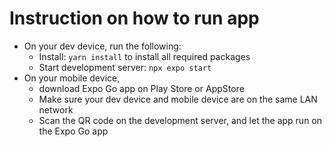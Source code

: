 # Instruction on how to run app
- On your dev device, run the following:
  - Install: `yarn install` to install all required packages
  - Start development server: `npx expo start`
- On your mobile device,
  - download Expo Go app on Play Store or AppStore
  - Make sure your dev device and mobile device are on the same LAN network
  - Scan the QR code on the development server, and let the app run on the Expo Go app
